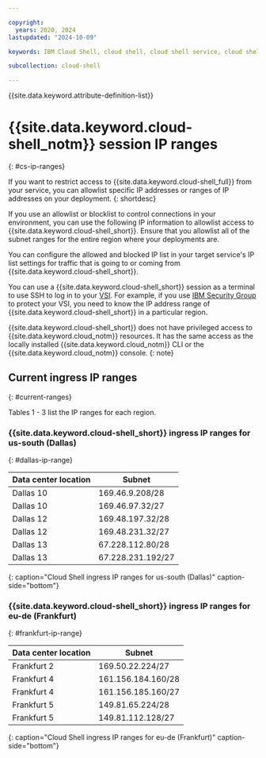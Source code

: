 ```yaml
---

copyright:
  years: 2020, 2024
lastupdated: "2024-10-09"

keywords: IBM Cloud Shell, cloud shell, cloud shell service, cloud shell ip addresses, cloud shell allowlist, cloud shell blocklist

subcollection: cloud-shell

---
```


{{site.data.keyword.attribute-definition-list}}

# {{site.data.keyword.cloud-shell_notm}} session IP ranges
{: #cs-ip-ranges}

If you want to restrict access to {{site.data.keyword.cloud-shell_full}} from your service, you can allowlist specific IP addresses or ranges of IP addresses on your deployment.
{: shortdesc}

If you use an allowlist or blocklist to control connections in your environment, you can use the following IP information to allowlist access to {{site.data.keyword.cloud-shell_short}}. Ensure that you allowlist all of the subnet ranges for the entire region where your deployments are.

You can configure the allowed and blocked IP list in your target service's IP list settings for traffic that is going to or coming from {{site.data.keyword.cloud-shell_short}}.

You can use a {{site.data.keyword.cloud-shell_short}} session as a terminal to use SSH to log in to your [VSI](/docs/virtual-servers?topic=virtual-servers-about-virtual-servers). For example, if you use [IBM Security Group](/docs/security-groups?topic=security-groups-about-ibm-security-groups) to protect your VSI, you need to know the IP address range of {{site.data.keyword.cloud-shell_short}} in a particular region.

{{site.data.keyword.cloud-shell_short}} does not have privileged access to {{site.data.keyword.cloud_notm}} resources. It has the same access as the locally installed {{site.data.keyword.cloud_notm}} CLI or the {{site.data.keyword.cloud_notm}} console.
{: note}


## Current ingress IP ranges
{: #current-ranges}

Tables 1 - 3 list the IP ranges for each region.


### {{site.data.keyword.cloud-shell_short}} ingress IP ranges for us-south (Dallas)
{: #dallas-ip-range}

Data center location | Subnet
-- | --
| Dallas 10 | 169.46.9.208/28 |
| Dallas 10 | 169.46.97.32/27 |
| Dallas 12 | 169.48.197.32/28 |
| Dallas 12 |	169.48.231.32/27 |
| Dallas 13 |	67.228.112.80/28 |
| Dallas 13 |	67.228.231.192/27 |
{: caption="Cloud Shell ingress IP ranges for us-south (Dallas)" caption-side="bottom"}

### {{site.data.keyword.cloud-shell_short}} ingress IP ranges for eu-de (Frankfurt)
{: #frankfurt-ip-range}

Data center location | Subnet
-- | --
| Frankfurt 2 | 169.50.22.224/27 |
| Frankfurt 4 | 161.156.184.160/28 |
| Frankfurt 4 | 161.156.185.160/27|
| Frankfurt 5 | 149.81.65.224/28 |
| Frankfurt 5 | 149.81.112.128/27 |
{: caption="Cloud Shell ingress IP ranges for eu-de (Frankfurt)" caption-side="bottom"}
